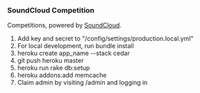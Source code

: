 ### SoundCloud Competition

Competitions, powered by [SoundCloud](http://soundcloud.com).

1. Add key and secret to "/config/settings/production.local.yml"
2. For local development, run bundle install
3. heroku create app_name --stack cedar
4. git push heroku master
5. heroku run rake db:setup
6. heroku addons:add memcache
7. Claim admin by visiting /admin and logging in